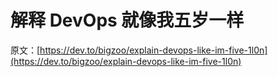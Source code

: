 # 解释 DevOps 就像我五岁一样

原文：[https://dev.to/bigzoo/explain-devops-like-im-five-1l0n](https://dev.to/bigzoo/explain-devops-like-im-five-1l0n)